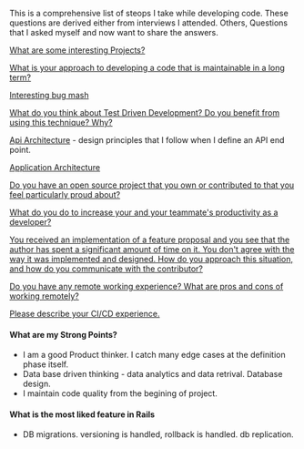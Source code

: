 This is a comprehensive list of steops I take while developing code. These questions are derived either from interviews I attended. Others, Questions that I asked myself and now want to share the answers.

[What are some interesting Projects?](what-are-some-interesting-projects.md)

[What is your approach to developing a code that is maintainable in a long term?](what-is-your-approach-to-developing-a-code-that-is-maintainable-in-a-long-term.md)

[Interesting bug mash](interesting-bug-mash.md)

[What do you think about Test Driven Development? Do you benefit from using this technique? Why?](
what-do-you-think-about-test-driven-development-do-you-benefit-from-using-this-technique-why.md)

[Api Architecture](api-architecture.md) - design principles that I follow when I define an API end point.

[Application Architecture](application-architecture.md)

[Do you have an open source project that you own or contributed to that you feel particularly proud about?](open-source.md)

[What do you do to increase your and your teammate's productivity as a developer?](what-do-you-do-to-increase-your-and-your-teammates-productivity-as-a-developer.md)

[You received an implementation of a feature proposal and you see that the author has spent a significant amount of time on it. You don't agree with the way it was implemented and designed. How do you approach this situation, and how do you communicate with the contributor?](team-collaboration.md)

[Do you have any remote working experience? What are pros and cons of working remotely?](remote-working.md)

[Please describe your CI/CD experience.](ci-cd.md)

#### What are my Strong Points?

- I am a good Product thinker. I catch many edge cases at the definition phase itself.
- Data base driven thinking - data analytics and data retrival. Database design.
- I maintain code quality from the begining of project.

#### What is the most liked feature in Rails

- DB migrations. versioning is handled, rollback is handled. db replication.

